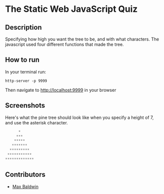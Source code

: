 # The Static Web JavaScript Quiz

## Description
Specifying how high you want the tree to be, and with what characters. 
The javascript used four different functions that made the tree. 
## How to run
In your terminal run: 
```
http-server -p 9999
```
Then navigate to [http://localhost:9999](ttp://localhost:9999) in your browser

## Screenshots

Here's what the pine tree should look like when you specify a height of 7, and use the asterisk character.

```js
      *
     ***
    *****
   *******
  *********
 ***********
*************
```
## Contributors
* [Max Baldwin](https://github.com/maxbaldwin) 